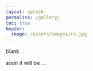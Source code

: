 ```yaml
---
layout: splash
permalink: /gallery/
toc: true
header:
  image: /assets/images/rs.jpg
---
```


blank

soon it will be ...